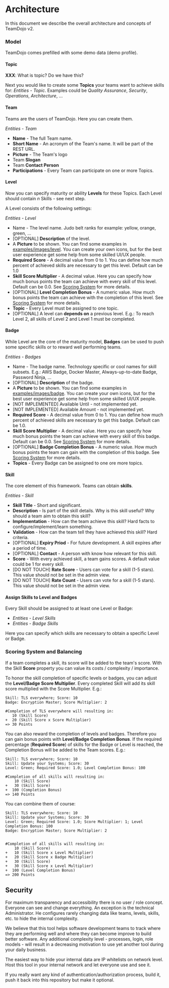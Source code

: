 <!-- 
SPDX-FileCopyrightText: the TeamDojo authors

SPDX-License-Identifier: Apache-2.0
-->
# Architecture

In this document we describe the overall architecture and concepts of TeamDojo v2.

### Model

TeamDojo comes prefilled with some demo data (demo profile).

#### Topic

**XXX**: What is topic? Do we have this?

Next you would like to create some **Topics** your teams want to achieve skills for: _Entities - Topic_.
Examples could be _Quality Assurance_, _Security_, _Operations_, _Architecture_, ...

#### Team

Teams are the users of TeamDojo. Here you can create them.

_Entities - Team_

- **Name** - The full Team name.
- **Short Name** - An acronym of the Team's name. It will be part of the REST URL.
- **Picture** - The Team's logo
- Team **Slogan**
- Team **Contact Person**
- **Participations** - Every Team can participate on one or more Topics.

#### Level

Now you can specify maturity or ability **Levels** for these Topics.
Each Level should contain _n_ Skills - see next step.

A Level consists of the following settings:

_Entities - Level_

- Name - The level name. Judo belt ranks for example: yellow, orange, green, ...
- [OPTIONAL] **Description** of the level.
- A **Picture** to be shown. You can find some examples in [examples/images/level](examples/images/level).
  You can create your own icons, but for the best user experience get some help from some skilled UI/UX people.
- **Required Score** - A decimal value from 0 to 1. You can define how much percent of achieved skills are necessary to
  get this level. Default can be 1.0
- **Skill Score Multiplier** - A decimal value. Here you can specify how much bonus points the team can achieve with every
  skill of this level. Default can be 0.0. See [Scoring System](#scoring-system-and-balancing) for more details.
- [OPTIONAL] **Level Completion Bonus** - A numeric value. How much bonus points the team can achieve with the
  completion of this level. See [Scoring System](#scoring-system-and-balancing) for more details.
- **Topic** - Every Level must be assigned to one topic.
- [OPTIONAL] A level can **depends on** a previous level. E.g.: To reach Level 2, all skills of Level 2 and Level 1 must
  be completed.

#### Badge

While Level are the core of the maturity model, **Badges** can be used to push some specific skills or to reward well
performing teams.

_Entities - Badges_

- Name - The badge name. Technology specific or cool names for skill subsets. E.g.: AWS Badge, Docker Master,
  Always-up-to-date Badge, Password Ninja, ...
- [OPTIONAL] **Description** of the badge.
- A **Picture** to be shown. You can find some examples in [examples/images/badge](examples/images/badge).
  You can create your own icons, but for the best user experience get some help from some skilled UI/UX people.
- [NOT IMPLEMENTED] Available Until - not implemented yet.
- [NOT IMPLEMENTED] Available Amount - not implemented yet.
- **Required Score** - A decimal value from 0 to 1. You can define how much percent of achieved skills are necessary to
  get this badge. Default can be 1.0.
- **Skill Score Multiplier** - A decimal value. Here you can specify how much bonus points the team can achieve with
  every skill of this badge. Default can be 0.0. See [Scoring System](#scoring-system-and-balancing) for more details.
- [OPTIONAL] **Badge Completion Bonus** - A numeric value. How much bonus points the team can gain with the
  completion of this badge. See [Scoring System](#scoring-system-and-balancing) for more details.
- **Topics** - Every Badge can be assigned to one ore more topics.

#### Skill

The core element of this framework. Teams can obtain **skills**.

_Entities - Skill_

- **Skill Title** - Short and significant.
- **Description** - Is part of the skill details. Why is this skill useful? Why should a team aim to obtain this skill?
- **Implementation** - How can the team achieve this skill? Hard facts to configure/implement/learn something.
- **Validation** - How can the team tell they have achieved this skill? Hard criteria.
- [OPTIONAL] **Expiry Priod** - For future development. A skill expires after a period of time.
- [OPTIONAL] **Contact** - A person with know how relevant for this skill.
- **Score** - With every achieved skill, a team gains scores. A default value could be 1 for every skill.
- [DO NOT TOUCH] **Rate Score** - Users can vote for a skill (1-5 stars). This value should not be set in the admin view.
- [DO NOT TOUCH] **Rate Count** - Users can vote for a skill (1-5 stars). This value should not be set in the admin view.

#### Assign Skills to Level and Badges

Every Skill should be assigned to at least one Level or Badge:

- _Entities - Level Skills_
- _Entities - Badge Skills_

Here you can specify which skills are necessary to obtain a specific Level or Badge.

### Scoring System and Balancing

If a team completes a skill, its score will be added to the team's score.
With the Skill **Score** property you can value its costs / complexity / importance.

To honor the skill completion of specific levels or badges, you can adjust the **Level/Badge Score Multiplier**.
Every completed Skill will add its skill score multiplied with the Score Multiplier.
E.g.:

```text
Skill: TLS everywhere; Score: 10
Badge: Encryption Master; Score Multiplier: 2

#Completion of TLS everywhere will resulting in:
   10 (Skill Score)
+  20 (Skill Score x Score Multiplier)
=> 30 Points
```

You can also reward the completion of levels and badges. Therefore you can gain bonus points with **Level/Badge Completion Bonus**.
If the required percentage (**Required Score**) of skills for the Badge or Level is reached, the Completion Bonus will
be added to the Team scores. E.g.:

```text
Skill: TLS everywhere; Score: 10
Skill: Update your Systems; Score: 30
Level: Green; Required Score: 1.0; Level Completion Bonus: 100

#Completion of all skills will resulting in:
    10 (Skill Score)
+   30 (Skill Score)
+  100 (Completion Bonus)
=> 140 Points
```

You can combine them of course:

```text
Skill: TLS everywhere; Score: 10
Skill: Update your Systems; Score: 30
Level: Green; Required Score: 1.0; Score Multiplier: 1; Level Completion Bonus: 100
Badge: Encryption Master; Score Multiplier: 2


#Completion of all skills will resulting in:
    10 (Skill Score)
+   10 (Skill Score x Level Multiplier)
+   20 (Skill Score x Badge Multiplier)
+   30 (Skill Score)
+   30 (Skill Score x Level Multiplier)
+  100 (Level Completion Bonus)
=> 200 Points
```

## Security

For maximum transparency and accessibility there is no user / role concept.
Everyone can see and change everything. An exception is the technical Administrator.
He configures rarely changing data like teams, levels, skills, etc. to hide the internal complexity.

We believe that this tool helps software development teams to track where they are performing well and where they can
become improve to build better software.
Any additional complexity level - processes, login, role models - will result in a decreasing motivation to use
yet another tool during your daily business.

The easiest way to hide your internal data are IP whitelists on network level.
Host this tool in your internal network and let everyone use and see it.

If you really want any kind of authentication/authorization process, build it, push it back into this repository but
make it optional.
